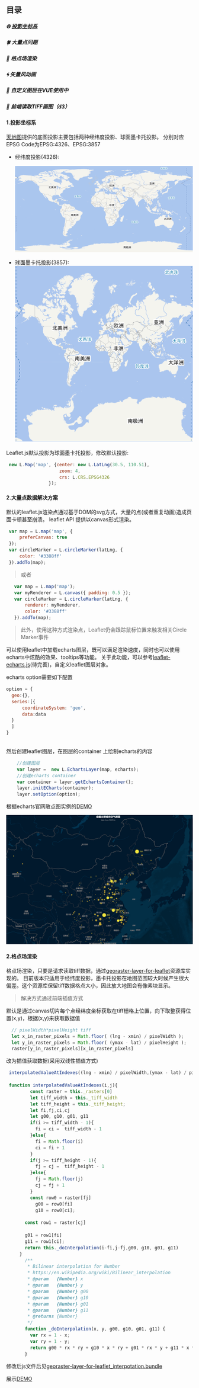 ## 目录

##### 🌐 [投影坐标系](#1-投影坐标系)
##### 🍀 大量点问题
##### 🎨 格点场渲染
##### 🌀 矢量风动画
##### 🚀 自定义图层在VUE使用中
##### 🏀 前端读取TIFF画图（d3）


#### 1.投影坐标系
   [天地图](http://lbs.tianditu.gov.cn/server/MapService.html)提供的底图投影主要包括两种经纬度投影、球面墨卡托投影。
   分别对应EPSG Code为EPSG:4326、EPSG:3857
   
   * 经纬度投影(4326):
       <div align="center">
           <img src="img/epsg4326.jpg" >
       </div>

   
   * 球面墨卡托投影(3857):  
   ![球面墨卡托投影](img/epsg3857.jpg "球面墨卡托投影")
   
   Leaflet.js默认投影为球面墨卡托投影，修改默认投影:  
   ```javascript
    new L.Map('map', {center: new L.LatLng(30.5, 110.51),
                       zoom: 4,
                       crs: L.CRS.EPSG4326
                   });
   ```

   
#### 2.大量点数据解决方案
   默认的leaflet.js渲染点通过基于DOM的svg方式，大量的点(或者重复动画)造成页面卡顿甚至崩溃。
leaflet API 提供以canvas形式渲染。
    
   ```javascript
    var map = L.map('map', {
        preferCanvas: true
    });
    var circleMarker = L.circleMarker(latLng, {
        color: '#3388ff'
    }).addTo(map);
   ```
   > 或者
 ```javascript
    var map = L.map('map');
    var myRenderer = L.canvas({ padding: 0.5 });
    var circleMarker = L.circleMarker(latLng, {
        renderer: myRenderer,
        color: '#3388ff'
    }).addTo(map);
   ```
   > 此外，使用这种方式渲染点，Leaflet仍会跟踪鼠标位置来触发相关Circle Marker事件
   
   可以使用leaflet中加载echarts图层，既可以满足渲染速度，同时也可以使用echarts中炫酷的效果、tooltips等功能。
   关于此功能，可以参考[leaflet-echarts.js](lib/leaflet-echarts.js)(待完善)，自定义leaflet图层对象。
   
   echarts option需要如下配置
   ```javascript
   option = {
     geo:{},
     series:[{
         coordinateSystem: 'geo',
         data:data
     }
     ]
   }
    
```
   然后创建leaflet图层，在图层的container 上绘制echarts的内容
   ```javascript
       //创建图层
       var layer =  new L.EchartsLayer(map, echarts);
       //创建echarts container
       var container = layer.getEchartsContainer();
       layer.initECharts(container);
       layer.setOption(option);
```
   根据echarts官网散点图实例的[DEMO](https://piemonsong.github.io/um_solution/leaflet_tips/example/leaflet-echarts.html)
    <div>
        <img src="img/echarts-demo.jpg" />
    </div>
#### 2.格点场渲染
   格点场渲染，只要是请求读取tiff数据，通过[georaster-layer-for-leaflet](https://github.com/GeoTIFF/georaster-layer-for-leaflet)资源库实现的。
   目前版本只适用于经纬度投影，墨卡托投影在地图范围较大时候产生很大偏差。这个资源库保留tiff数据格点大小，因此放大地图会有像素块显示。
   > 解决方式通过前端插值方式
   
   默认是通过canvas切片每个点经纬度坐标获取在tiff栅格上位置，向下取整获得位置(x,y)，根据(x,y)来获取数据值
  ```javascript
    // pixelWidth*pixelHeight tiff
    let x_in_raster_pixels = Math.floor( (lng - xmin) / pixelWidth );
    let y_in_raster_pixels = Math.floor( (ymax - lat) / pixelHeight );
    raster[y_in_raster_pixels][x_in_raster_pixels]
```
   改为插值获取数据(采用双线性插值方式)
   ```javascript
    interpolatedValueAtIndexes((lng - xmin) / pixelWidth,(ymax - lat) / pixelHeight)
    
    function interpolatedValueAtIndexes(i,j){
            const raster = this._rasters[0]
            let tiff_width = this._tiff_width
            let tiff_height = this._tiff_height;
            let fi,fj,ci,cj
            let g00, g10, g01, g11
            if(i >= tiff_width - 1){
              fi = ci =  tiff_width - 1
            }else{
              fi = Math.floor(i)
              ci = fi + 1
            }
            if(j >= tiff_height - 1){
              fj = cj =  tiff_height - 1
            }else{
              fj = Math.floor(j)
              cj = fj + 1
            }
            const row0 = raster[fj]
              g00 = row0[fi]
              g10 = row0[ci];
    
          const row1 = raster[cj]
    
          g01 = row1[fi]
          g11 = row1[ci];
          return this._doInterpolation(i-fi,j-fj,g00, g10, g01, g11)
        }
          /**
           * Bilinear interpolation for Number
           * https://en.wikipedia.org/wiki/Bilinear_interpolation
           * @param   {Number} x
           * @param   {Number} y
           * @param   {Number} g00
           * @param   {Number} g10
           * @param   {Number} g01
           * @param   {Number} g11
           * @returns {Number}
           */
          function _doInterpolation(x, y, g00, g10, g01, g11) {
            var rx = 1 - x;
            var ry = 1 - y;
            return g00 * rx * ry + g10 * x * ry + g01 * rx * y + g11 * x * y;
          }
  ```
   修改后js文件后见[georaster-layer-for-leaflet_interpotation.bundle](lib/georaster-layer-for-leaflet_interpotation.bundle.js)
   
   展示[DEMO](https://piemonsong.github.io/um_solution/leaflet_tips/example/leaflet-tiff.html)